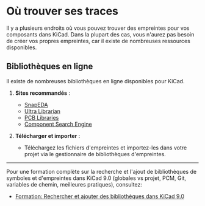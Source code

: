 # Où trouver ses traces

Il y a plusieurs endroits où vous pouvez trouver des empreintes pour vos composants dans KiCad. Dans la plupart des cas, vous n'aurez pas besoin de créer vos propres empreintes, car il existe de nombreuses ressources disponibles.

## Bibliothèques en ligne

Il existe de nombreuses bibliothèques en ligne disponibles pour KiCad.

1. **Sites recommandés** :
    - [SnapEDA](https://www.snapeda.com/)
    - [Ultra Librarian](https://www.ultralibrarian.com/)
    - [PCB Libraries](https://www.pcblibraries.com/)
    - [Component Search Engine](https://componentsearchengine.com/)

2. **Télécharger et importer** :
    - Téléchargez les fichiers d'empreintes et importez-les dans votre projet via le gestionnaire de bibliothèques d'empreintes.

---

Pour une formation complète sur la recherche et l'ajout de bibliothèques de symboles et d'empreintes dans KiCad 9.0 (globales vs projet, PCM, Git, variables de chemin, meilleures pratiques), consultez:

- [Formation: Rechercher et ajouter des bibliothèques dans KiCad 9.0](./ajouter_bibliotheques_kicad.md)
